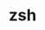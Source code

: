 ---
title: "zsh"
description: A CLI shell, better than <code>bash</code>
links:
  - text: Official Website
    url: https://www.zsh.org/
  - text: oh-my-zsh
    url: https://ohmyz.sh/
rating: 5
---